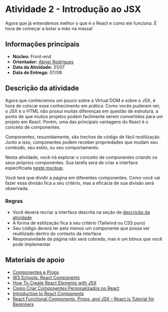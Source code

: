 # Atividade 2 - Introdução ao JSX

Agora que já entendemos melhor o que é o React e como ele funciona. É hora de começar a botar a mão na massa!

## Informações principais

- **Núcleo:** Front-end
- **Orientador:** [Abner Rodrigues](@todomir)
- **Data da Atividade:** 31/07
- **Data de Entrega:** 07/08

## Descrição da atividade

Agora que conhecemos um pouco sobre a Virtual DOM e sobre o JSX, é hora de colocar esse conhecimento em prática. Como vocês puderam ver, o JSX e o HTML não possui muitas diferenças em questão de estrutura, a ponto de que muitos projetos podem facilmente serem convertidos para um projeto em React. Porém, uma das principais vantagens do React é o conceito de componentes.

Componentes, resumidamente, são trechos de código de fácil reutilização. Junto a isso, componentes podem receber propriedades que mudam seu conteúdo, seu estilo, ou seu comportamento.

Nesta atividade, você irá explorar o conceito de componentes criando os seus próprios componentes. Sua tarefa será de criar a interface especificada [neste mockup](https://www.figma.com/file/EYuoE3Vn7D8MKXsXhAehvv/Landing-Page?node-id=0%3A1).

Você terá que dividir a página em diferentes componentes. Como você vai fazer essa divisão fica a seu critério, mas a eficácia de sua divisão será observada.

### Regras

- Você deverá recriar a interface descrita na seção de [descrição da atividade](#descricao-da-atividade)
- A forma de estilização fica à seu critério (Tailwind ou CSS puro)
- Seu código deverá ter pelo menos um componente que possa ser reutilizado dentro do contexto da interface
- Responsividade da página não será cobrada, mas é um bônus que você pode implementar

## Materiais de apoio

- [Componentes e Props](https://pt-br.reactjs.org/docs/components-and-props.html)
- [W3 Schools: React Components](https://www.w3schools.com/react/react_components.asp)
- [How To Create React Elements with JSX](https://www.digitalocean.com/community/tutorials/how-to-create-react-elements-with-jsx)
- [Como Criar Componentes Personalizados no React](https://www.digitalocean.com/community/tutorials/how-to-create-custom-components-in-react-pt)
- [Introduction to React Components](https://www.youtube.com/watch?v=FMl8vXPGqCI)
- [React Functional Components, Props, and JSX – React.js Tutorial for Beginners](https://www.freecodecamp.org/news/react-components-jsx-props-for-beginners/)
